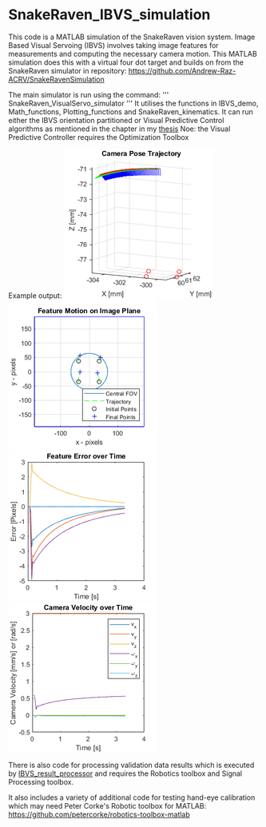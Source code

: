 # SnakeRaven_IBVS_simulation
This code is a MATLAB simulation of the SnakeRaven vision system. Image Based Visual Servoing (IBVS) involves taking image features for measurements and computing the necessary camera motion. This MATLAB simulation does this with a virtual four dot target and builds on from the SnakeRaven simulator in repository: https://github.com/Andrew-Raz-ACRV/SnakeRavenSimulation

The main simulator is run using the command: 
'''
SnakeRaven_VisualServo_simulator
'''
It utilises the functions in IBVS_demo, Math_functions, Plotting_functions and SnakeRaven_kinematics.
It can run either the IBVS orientation partitioned or Visual Predictive Control algorithms as mentioned in the chapter in my [thesis](https://eprints.qut.edu.au/235042/)
Noe: the Visual Predictive Controller requires the Optimization Toolbox

Example output:
![alt text](https://github.com/Andrew-Raz-ACRV/SnakeRaven_IBVS_simulation/blob/main/ibvs3d.png)
![alt text](https://github.com/Andrew-Raz-ACRV/SnakeRaven_IBVS_simulation/blob/main/ibvse.png)
![alt text](https://github.com/Andrew-Raz-ACRV/SnakeRaven_IBVS_simulation/blob/main/ibvser.png)
![alt text](https://github.com/Andrew-Raz-ACRV/SnakeRaven_IBVS_simulation/blob/main/ibvsv.png)

There is also code for processing validation data results which is executed by [IBVS_result_processor](https://github.com/Andrew-Raz-ACRV/SnakeRaven_IBVS_simulation/tree/main/IBVS_result_processing) and requires the Robotics toolbox and Signal Processing toolbox.

It also includes a variety of additional code for testing hand-eye calibration which may need Peter Corke's Robotic toolbox for MATLAB: https://github.com/petercorke/robotics-toolbox-matlab
